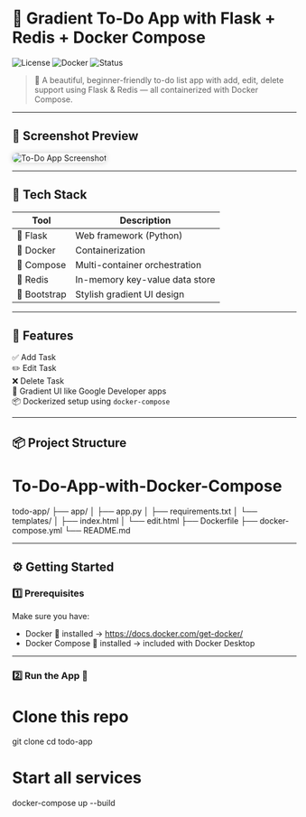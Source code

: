 # 📝 Gradient To-Do App with Flask + Redis + Docker Compose

![License](https://img.shields.io/badge/license-MIT-brightgreen)
![Docker](https://img.shields.io/badge/docker-ready-blue)
![Status](https://img.shields.io/badge/status-live-27ae60)

> 🌟 A beautiful, beginner-friendly to-do list app with add, edit, delete support using Flask & Redis — all containerized with Docker Compose.

---

## 🎨 Screenshot Preview

<img src="https://via.placeholder.com/800x400.png?text=Todo+App+Screenshot" alt="To-Do App Screenshot" style="border-radius: 10px; box-shadow: 0 0 10px #ccc;">

---

## 🧰 Tech Stack

| Tool       | Description                          |
|------------|--------------------------------------|
| 🐍 Flask   | Web framework (Python)               |
| 🐳 Docker  | Containerization                     |
| 🐳 Compose | Multi-container orchestration        |
| 🧠 Redis   | In-memory key-value data store       |
| 🎨 Bootstrap | Stylish gradient UI design         |

---

## 🚀 Features

✅ Add Task  
✏️ Edit Task  
❌ Delete Task  
🌈 Gradient UI like Google Developer apps  
📦 Dockerized setup using `docker-compose`

---

## 📦 Project Structure

# To-Do-App-with-Docker-Compose
todo-app/
├── app/
│ ├── app.py
│ ├── requirements.txt
│ └── templates/
│ ├── index.html
│ └── edit.html
├── Dockerfile
├── docker-compose.yml
└── README.md


---

## ⚙️ Getting Started

### 1️⃣ Prerequisites

Make sure you have:

- Docker 🐳 installed → https://docs.docker.com/get-docker/
- Docker Compose 🧩 installed → included with Docker Desktop

---

### 2️⃣ Run the App 🚀
# Clone this repo
git clone 
cd todo-app

# Start all services
docker-compose up --build


